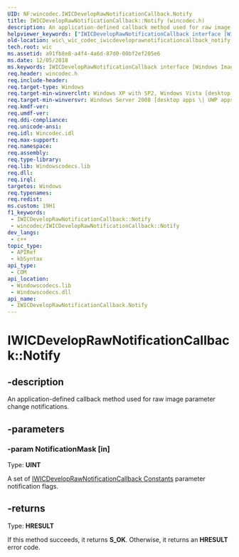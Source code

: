 ```yaml
---
UID: NF:wincodec.IWICDevelopRawNotificationCallback.Notify
title: IWICDevelopRawNotificationCallback::Notify (wincodec.h)
description: An application-defined callback method used for raw image parameter change notifications.
helpviewer_keywords: ["IWICDevelopRawNotificationCallback interface [Windows Imaging Component]","Notify method","IWICDevelopRawNotificationCallback.Notify","IWICDevelopRawNotificationCallback::Notify","Notify","Notify method [Windows Imaging Component]","Notify method [Windows Imaging Component]","IWICDevelopRawNotificationCallback interface","_wic_codec_iwicdeveloprawnotificationcallback_notify","wic._wic_codec_iwicdeveloprawnotificationcallback_notify","wincodec/IWICDevelopRawNotificationCallback::Notify"]
old-location: wic\_wic_codec_iwicdeveloprawnotificationcallback_notify.htm
tech.root: wic
ms.assetid: a91fb8e8-a4f4-4a6d-87d0-00bf2ef205e6
ms.date: 12/05/2018
ms.keywords: IWICDevelopRawNotificationCallback interface [Windows Imaging Component],Notify method, IWICDevelopRawNotificationCallback.Notify, IWICDevelopRawNotificationCallback::Notify, Notify, Notify method [Windows Imaging Component], Notify method [Windows Imaging Component],IWICDevelopRawNotificationCallback interface, _wic_codec_iwicdeveloprawnotificationcallback_notify, wic._wic_codec_iwicdeveloprawnotificationcallback_notify, wincodec/IWICDevelopRawNotificationCallback::Notify
req.header: wincodec.h
req.include-header: 
req.target-type: Windows
req.target-min-winverclnt: Windows XP with SP2, Windows Vista [desktop apps \| UWP apps]
req.target-min-winversvr: Windows Server 2008 [desktop apps \| UWP apps]
req.kmdf-ver: 
req.umdf-ver: 
req.ddi-compliance: 
req.unicode-ansi: 
req.idl: Wincodec.idl
req.max-support: 
req.namespace: 
req.assembly: 
req.type-library: 
req.lib: Windowscodecs.lib
req.dll: 
req.irql: 
targetos: Windows
req.typenames: 
req.redist: 
ms.custom: 19H1
f1_keywords:
 - IWICDevelopRawNotificationCallback::Notify
 - wincodec/IWICDevelopRawNotificationCallback::Notify
dev_langs:
 - c++
topic_type:
 - APIRef
 - kbSyntax
api_type:
 - COM
api_location:
 - Windowscodecs.lib
 - Windowscodecs.dll
api_name:
 - IWICDevelopRawNotificationCallback.Notify
---
```


# IWICDevelopRawNotificationCallback::Notify


## -description

An application-defined callback method used for raw image parameter change notifications.

## -parameters

### -param NotificationMask [in]

Type: <b>UINT</b>

A set of <a href="https://docs.microsoft.com/windows/desktop/wic/-wic-codec-iwicdeveloprawnotification-constants">IWICDevelopRawNotificationCallback Constants</a> parameter notification flags.

## -returns

Type: <b>HRESULT</b>

If this method succeeds, it returns <b xmlns:loc="http://microsoft.com/wdcml/l10n">S_OK</b>. Otherwise, it returns an <b xmlns:loc="http://microsoft.com/wdcml/l10n">HRESULT</b> error code.

